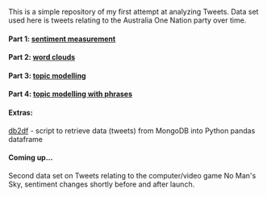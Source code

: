 This is a simple repository of my first attempt at analyzing Tweets. Data set used here is tweets relating to the Australia One Nation party over time.   

#### Part 1: [sentiment measurement](http://htmlpreview.github.io/?https://github.com/n-lo/Tweets_analysis_tryout/blob/master/docs/onp_01_sentiment_afinn.html)  
#### Part 2: [word clouds](http://htmlpreview.github.io/?https://github.com/n-lo/Tweets_analysis_tryout/blob/master/docs/onp_02_wc.html)  
#### Part 3: [topic modelling](http://htmlpreview.github.io/?https://github.com/n-lo/Tweets_analysis_tryout/blob/master/docs/onp_03_topic_modelling.html)
#### Part 4: [topic modelling with phrases](http://htmlpreview.github.io/?https://github.com/n-lo/Tweets_analysis_tryout/blob/master/docs/onp_04_topic_modelling_phrases.html)  


#### Extras:
[db2df](https://github.com/n-lo/Tweets_analysis_tryout/blob/master/db2df.ipynb) - script to retrieve data (tweets) from MongoDB into Python pandas dataframe  


#### Coming up...  
Second data set on Tweets relating to the computer/video game No Man's Sky, sentiment changes shortly before and after launch.  
